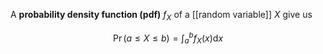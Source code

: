 A **probability density function (pdf)** $f_X$ of a [[random variable]] $X$ give us

$$
\Pr(a \leqslant X \leqslant b) = \int_a^b f_X(x) \mathrm{d}x
$$